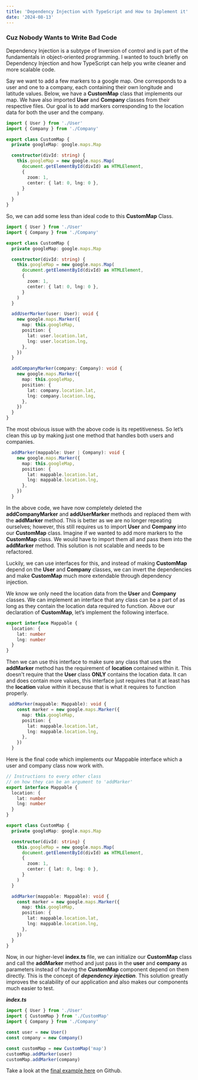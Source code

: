```yaml
---
title: 'Dependency Injection with TypeScript and How to Implement it'
date: '2024-08-13'
---
```


### Cuz Nobody Wants to Write Bad Code

Dependency Injection is a subtype of Inversion of control and is part of the fundamentals in object-oriented programming. I wanted to touch briefly on Dependency Injection and how TypeScript can help you write cleaner and more scalable code.

Say we want to add a few markers to a google map. One corresponds to a user and one to a company, each containing their own longitude and latitude values. Below, we have a **CustomMap** class that implements our map. We have also imported **User** and **Company** classes from their respective files. Our goal is to add markers corresponding to the location data for both the user and the company.

```ts
import { User } from './User'
import { Company } from './Company'

export class CustomMap {
  private googleMap: google.maps.Map

  constructor(divId: string) {
    this.googleMap = new google.maps.Map(
      document.getElementById(divId) as HTMLElement,
      {
        zoom: 1,
        center: { lat: 0, lng: 0 },
      }
    )
  }
}
```

So, we can add some less than ideal code to this **CustomMap** Class.

```ts
import { User } from './User'
import { Company } from './Company'

export class CustomMap {
  private googleMap: google.maps.Map

  constructor(divId: string) {
    this.googleMap = new google.maps.Map(
      document.getElementById(divId) as HTMLElement,
      {
        zoom: 1,
        center: { lat: 0, lng: 0 },
      }
    )
  }

  addUserMarker(user: User): void {
    new google.maps.Marker({
      map: this.googleMap,
      position: {
        lat: user.location.lat,
        lng: user.location.lng,
      },
    })
  }

  addCompanyMarker(company: Company): void {
    new google.maps.Marker({
      map: this.googleMap,
      position: {
        lat: company.location.lat,
        lng: company.location.lng,
      },
    })
  }
}
```

The most obvious issue with the above code is its repetitiveness. So let’s clean this up by making just one method that handles both users and companies.

```ts
  addMarker(mappable: User | Company): void {
    new google.maps.Marker({
      map: this.googleMap,
      position: {
        lat: mappable.location.lat,
        lng: mappable.location.lng,
      },
    })
  }
```

In the above code, we have now completely deleted the **addCompanyMarker** and **addUserMarker** methods and replaced them with the **addMarker** method. This is better as we are no longer repeating ourselves; however, this still requires us to import **User** and **Company** into our **CustomMap** class. Imagine if we wanted to add more markers to the **CustomMap** class. We would have to import them all and pass them into the **addMarker** method. This solution is not scalable and needs to be refactored.

Luckily, we can use interfaces for this, and instead of making **CustomMap** depend on the **User** and **Company** classes, we can invert the dependencies and make **CustomMap** much more extendable through dependency injection.

We know we only need the location data from the **User** and **Company** classes. We can implement an interface that any class can be a part of as long as they contain the location data required to function. Above our declaration of **CustomMap**, let’s implement the following interface.

```ts
export interface Mappable {
  location: {
    lat: number
    lng: number
  }
}
```

Then we can use this interface to make sure any class that uses the **addMarker** method has the requirement of **location** contained within it. This doesn't require that the **User** class **ONLY** contains the location data. It can and does contain more values, this interface just requires that it at least has the **location** value within it because that is what it requires to function properly.

```ts
 addMarker(mappable: Mappable): void {
    const marker = new google.maps.Marker({
      map: this.googleMap,
      position: {
        lat: mappable.location.lat,
        lng: mappable.location.lng,
      },
    })
  }
```

Here is the final code which implements our Mappable interface which a user and company class now work with.

```ts
// Instructions to every other class
// on how they can be an argument to 'addMarker'
export interface Mappable {
  location: {
    lat: number
    lng: number
  }
}

export class CustomMap {
  private googleMap: google.maps.Map

  constructor(divId: string) {
    this.googleMap = new google.maps.Map(
      document.getElementById(divId) as HTMLElement,
      {
        zoom: 1,
        center: { lat: 0, lng: 0 },
      }
    )
  }

  addMarker(mappable: Mappable): void {
    const marker = new google.maps.Marker({
      map: this.googleMap,
      position: {
        lat: mappable.location.lat,
        lng: mappable.location.lng,
      },
    })
  }
}
```

Now, in our higher-level **index.ts** file, we can initialize our **CustomMap** class and call the **addMarker** method and just pass in the **user** and **company** as parameters instead of having the **CustomMap** component depend on them directly. This is the concept of **_dependency injection_**. This solution greatly improves the scalability of our application and also makes our components much easier to test.

**_index.ts_**

```ts
import { User } from './User'
import { CustomMap } from './CustomMap'
import { Company } from './Company'

const user = new User()
const company = new Company()

const customMap = new CustomMap('map')
customMap.addMarker(user)
customMap.addMarker(company)
```

Take a look at the [final example here](https://github.com/brooksmarka/render-markers) on Github.
